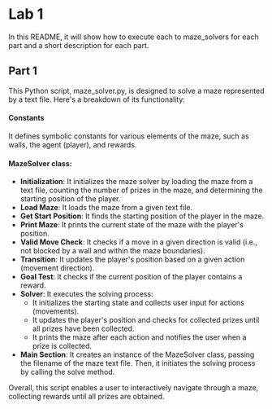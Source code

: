 # Lab 1
In this README, it will show how to execute each to maze_solvers for each part and a short description for each part. 

## Part 1 
This Python script, maze_solver.py, is designed to solve a maze represented by a text file. Here's a breakdown of its functionality:

#### **Constants**
It defines symbolic constants for various elements of the maze, such as walls, the agent (player), and rewards.

#### **MazeSolver class:**

* **Initialization**: It initializes the maze solver by loading the maze from a text file, counting the number of prizes in the maze, and determining the starting position of the player.
* **Load Maze**: It loads the maze from a given text file.
* **Get Start Position**: It finds the starting position of the player in the maze.
* **Print Maze**: It prints the current state of the maze with the player's position.
* **Valid Move Check**: It checks if a move in a given direction is valid (i.e., not blocked by a wall and within the maze boundaries).
* **Transition**: It updates the player's position based on a given action (movement direction).
* **Goal Test**: It checks if the current position of the player contains a reward.
* **Solver**: It executes the solving process:
    - It initializes the starting state and collects user input for actions (movements).
    - It updates the player's position and checks for collected prizes until all prizes have been collected.
    - It prints the maze after each action and notifies the user when a prize is collected.
* **Main Section**: It creates an instance of the MazeSolver class, passing the filename of the maze text file. Then, it initiates the solving process by calling the solve method.

Overall, this script enables a user to interactively navigate through a maze, collecting rewards until all prizes are obtained.
